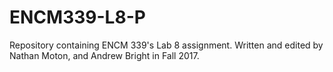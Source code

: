 # ENCM339-L8-P
Repository containing ENCM 339's Lab 8 assignment. Written and edited by Nathan Moton, and Andrew Bright in Fall 2017.
